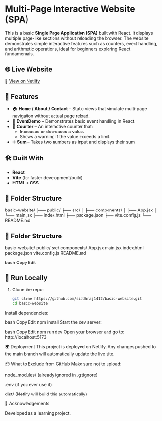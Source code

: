 # Multi-Page Interactive Website (SPA)

This is a basic **Single Page Application (SPA)** built with React. It displays multiple page-like sections without reloading the browser. The website demonstrates simple interactive features such as counters, event handling, and arithmetic operations, ideal for beginners exploring React fundamentals.

## 🌐 Live Website

🔗 [View on Netlify](https://basic-spa-website.netlify.app/)

## 📄 Features

- 🏠 **Home / About / Contact** – Static views that simulate multi-page navigation without actual page reload.
- 🎉 **EventDemo** – Demonstrates basic event handling in React.
- 🔢 **Counter** – An interactive counter that:
  - Increases or decreases a value.
  - Shows a warning if the value exceeds a limit.
- ➕ **Sum** – Takes two numbers as input and displays their sum.

## 🛠️ Built With

- **React**
- **Vite** (for faster development/build)
- **HTML + CSS**

## 📁 Folder Structure

basic-website/
├── public/
├── src/
│ ├── components/
│ ├── App.jsx
│ └── main.jsx
├── index.html
├── package.json
├── vite.config.js
└── README.md

## 📁 Folder Structure

basic-website/
  public/
  src/
    components/
    App.jsx
    main.jsx
  index.html
  package.json
  vite.config.js
  README.md

bash
Copy
Edit

## 🚀 Run Locally

1. Clone the repo:
   ```bash
   git clone https://github.com/siddhraj1412/basic-website.git
   cd basic-website
Install dependencies:

bash
Copy
Edit
npm install
Start the dev server:

bash
Copy
Edit
npm run dev
Open your browser and go to:
http://localhost:5173

🌍 Deployment
This project is deployed on Netlify. Any changes pushed to the main branch will automatically update the live site.

📦 What to Exclude from GitHub
Make sure not to upload:

node_modules/ (already ignored in .gitignore)

.env (if you ever use it)

dist/ (Netlify will build this automatically)

🙌 Acknowledgements

Developed as a learning project.
